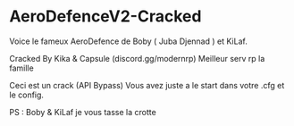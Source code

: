 # AeroDefenceV2-Cracked

Voice le fameux AeroDefence de Boby ( Juba Djennad ) et KiLaf.

Cracked By Kika & Capsule (discord.gg/modernrp) Meilleur serv rp la famille

Ceci est un crack (API Bypass) Vous avez juste a le start dans votre .cfg et le config.

PS : Boby & KiLaf je vous tasse la crotte
